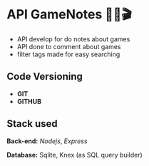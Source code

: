 # API GameNotes ✍🏾🎬

- API develop for do notes about games 
- API done to comment about games
- filter tags made for easy searching






## Code Versioning

- **GIT**
- **GITHUB**


## Stack used


****Back-end:**** *Nodejs*, *Express*

****Database:**** Sqlite, Knex (as SQL query builder)